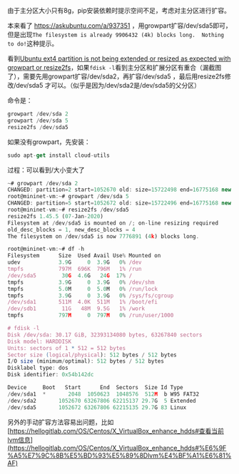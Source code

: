 由于主分区大小只有8g，pip安装依赖时提示空间不足，考虑对主分区进行扩容。

 
本来看了 https://askubuntu.com/a/937351 ，用growpart扩容/dev/sda5即可，但是出现`The filesystem is already 9906432 (4k) blocks long.  Nothing to do!`这种提示。

看到[Ubuntu ext4 partition is not being extended or resized as expected with growpart or resize2fs](https://unix.stackexchange.com/questions/687485/ubuntu-ext4-partition-is-not-being-extended-or-resized-as-expected-with-growpart)，如果`fdisk -l`看到主分区和扩展分区有重合（漏截图了），需要先用growpart扩容/dev/sda2，再扩容/dev/sda5  ，最后用resize2fs修改/dev/sda5 才可以。（似乎是因为/dev/sda2是/dev/sda5的父分区）

命令是：

```jsx
growpart /dev/sda 2
growpart /dev/sda 5
resize2fs /dev/sda5
```

如果没有growpart，先安装：

```jsx
sudo apt-get install cloud-utils 
```

过程：可以看到/大小变大了

```jsx
~# growpart /dev/sda 2
CHANGED: partition=2 start=1052670 old: size=15722498 end=16775168 new: size=62215137 end=63267807
root@mininet-vm:~# growpart /dev/sda 5
CHANGED: partition=5 start=1052672 old: size=15722496 end=16775168 new: size=62215135 end=63267807
root@mininet-vm:~# resize2fs /dev/sda5
resize2fs 1.45.5 (07-Jan-2020)
Filesystem at /dev/sda5 is mounted on /; on-line resizing required
old_desc_blocks = 1, new_desc_blocks = 4
The filesystem on /dev/sda5 is now 7776891 (4k) blocks long.

root@mininet-vm:~# df -h
Filesystem      Size  Used Avail Use% Mounted on
udev            3.9G     0  3.9G   0% /dev
tmpfs           797M  696K  796M   1% /run
/dev/sda5        30G  4.6G   24G  17% /
tmpfs           3.9G     0  3.9G   0% /dev/shm
tmpfs           5.0M     0  5.0M   0% /run/lock
tmpfs           3.9G     0  3.9G   0% /sys/fs/cgroup
/dev/sda1       511M  4.0K  511M   1% /boot/efi
/dev/sdb1        11G   48M  9.5G   1% /work
tmpfs           797M     0  797M   0% /run/user/1000

# fdisk -l
Disk /dev/sda: 30.17 GiB, 32393134080 bytes, 63267840 sectors
Disk model: HARDDISK
Units: sectors of 1 * 512 = 512 bytes
Sector size (logical/physical): 512 bytes / 512 bytes
I/O size (minimum/optimal): 512 bytes / 512 bytes
Disklabel type: dos
Disk identifier: 0x54b142dc

Device     Boot   Start      End  Sectors  Size Id Type
/dev/sda1  *       2048  1050623  1048576  512M  b W95 FAT32
/dev/sda2       1052670 63267806 62215137 29.7G  5 Extended
/dev/sda5       1052672 63267806 62215135 29.7G 83 Linux
```



另外的手动扩容方法容易出问题，比如[https://hellogitlab.com/OS/Centos/X_VirtualBox_enhance_hdds#查看当前lvm信息](https://hellogitlab.com/OS/Centos/X_VirtualBox_enhance_hdds#%E6%9F%A5%E7%9C%8B%E5%BD%93%E5%89%8Dlvm%E4%BF%A1%E6%81%AF) 